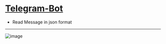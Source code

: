 # [Telegram-Bot](https://my.telegram.org/apps)
- Read Message in json format

----------------------------------

![image](https://user-images.githubusercontent.com/50515418/130468473-8ddfc5a6-0e14-45d7-b436-b32e7e6b5158.png)
